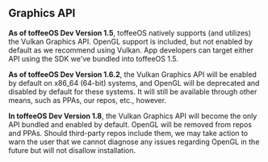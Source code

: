 ## Graphics API
**As of toffeeOS Dev Version 1.5**, toffeeOS natively supports (and utilizes) the Vulkan Graphics API. OpenGL support is included, but not enabled by default as we recommend using Vulkan. App developers can target either API using the SDK we've bundled into toffeeOS 1.5.

**As of toffeeOS Dev Version 1.6.2**, the Vulkan Graphics API will be enabled by default on x86_64 (64-bit) systems, and OpenGL will be deprecated and disabled by default for these systems. It will still be available through other means, such as PPAs, our repos, etc., however.

**In toffeeOS Dev Version 1.8**, the Vulkan Graphics API will become the only API bundled and enabled by default. OpenGL will be removed from repos and PPAs. Should third-party repos include them, we may take action to warn the user that we cannot diagnose any issues regarding OpenGL in the future but will not disallow installation.
